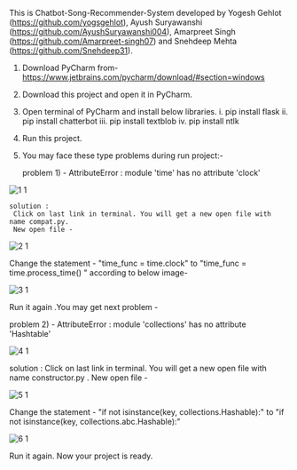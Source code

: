 This is Chatbot-Song-Recommender-System developed by Yogesh Gehlot (https://github.com/yogsgehlot), Ayush Suryawanshi (https://github.com/AyushSuryawanshi004), Amarpreet Singh (https://github.com/Amarpreet-singh07) and Snehdeep Mehta (https://github.com/Snehdeep31).



1. Download PyCharm from- https://www.jetbrains.com/pycharm/download/#section=windows
2. Download this project and open it in PyCharm.
3. Open terminal of PyCharm and install below libraries.
    i. pip install flask
    ii. pip install chatterbot
    iii. pip install textblob
    iv. pip install ntlk
4.  Run this project.
5. You may face these type problems during run project:-

    problem 1) -  AttributeError : module 'time' has no attribute 'clock'
       
![1 1](https://user-images.githubusercontent.com/75558691/169472505-408019ae-2b3f-493e-b62f-bab1fa0b164a.png)

    solution : 
     Click on last link in terminal. You will get a new open file with name compat.py.
     New open file -
![2 1](https://user-images.githubusercontent.com/75558691/169469986-2be5d523-9b51-4d3d-94e5-fa5181b5ffc0.png)

 Change the statement - "time_func = time.clock" to "time_func = time.process_time() "
   according to below image-

![3 1](https://user-images.githubusercontent.com/75558691/169470691-fb60bb1a-6af7-43b0-bdc0-30d30e2e8eab.png)
 

Run it again .You may get next problem -

   problem 2) -  AttributeError : module 'collections' has no attribute 'Hashtable'
 

![4 1](https://user-images.githubusercontent.com/75558691/169471431-387e97a3-2813-4879-a6a7-08740c3c8d5c.png)

 solution : 
     Click on last link in terminal. You will get a new open file with name constructor.py .
     New open file -

![5 1](https://user-images.githubusercontent.com/75558691/169471593-5acf4052-3554-4f38-ba6b-7576a5a3f1af.png)

Change the statement -  "if not isinstance(key, collections.Hashable):" to "if not isinstance(key, collections.abc.Hashable):"

![6 1](https://user-images.githubusercontent.com/75558691/169472237-00e49eef-7ad9-4678-ae55-f8edefe83982.png)


Run it again.
Now your project is ready.
